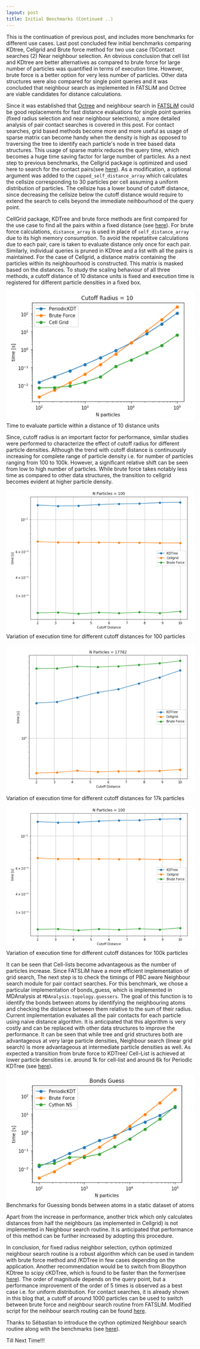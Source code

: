 ```yaml
---
layout: post
title: Initial Benchmarks (Continued ..)
---
```


This is the continuation of previous post, and includes more benchmarks for different use cases. Last post concluded few initial benchmarks comparing KDtree, Cellgrid and Brute force method for two use case (1)Contact searches (2) Near neighbour selection. An obvious conclusion that cell list and KDtree are better alternatives as compared to brute force for large number of particles was quantified in terms of execution time. However, brute force is a better option for very less number of particles. Other data structures were also compared for single point queries and it was concluded that neighbour search as implemented in FATSLiM and Octree are viable candidates for distance calculations.

Since it was established that [Octree](https://github.com/PointCloudLibrary) and neighbour search in [FATSLiM](http://fatslim.github.io/) could be good replacements for fast distance evaluations for single point queries (fixed radius selection and near neighbour selections), a more detailed analysis of pair contact searches is covered in this post. For contact searches,  grid based methods become more and more useful as usage of sparse matrix can become handy when the density is high as opposed to traversing the tree to identify each particle's node in tree based data structures. This usage of sparse matrix reduces the query time, which becomes a huge time saving factor for large number of particles. As a next step to previous benchmarks, the Cellgrid package is optimized and used here to search for the contact pairs(see [here](https://github.com/ayushsuhane/Benchmarks_Distance/blob/master/Notebooks/CellGrid_Optimization.ipynb)). As a modification, a optional argument was added to the `capped_self_distance_array` which calculates the cellsize corresponding to 30 particles per cell assuming a uniform distribution of particles. The cellsize has a lower bound of cutoff distance, since decreasing the cellsize below the cutoff distance would require to extend the search to cells beyond the immediate neihbourhood of the query point. 

CellGrid package, KDTree and brute force methods are first compared for the use case to find all the pairs within a fixed distance (see [here](https://github.com/ayushsuhane/Benchmarks_Distance/blob/master/Notebooks/BM_PairContact_MOD.ipynb)). For brute force calculations, `distance_array` is used in place of `self_distance_array` due to its high memory consumption. To avoid the repetatitve calculations due to each pair, care is taken to evaluate distance only once for each pair. Similarly, individual queries is pruned in KDtree and a list with all the pairs is maintained. For the case of Cellgrid, a distance matrix containing the particles within its neighbourhood is constructed. This matrix is masked based on the distances. To study the scaling behaviour of all three methods, a cutoff distance of 10 distance units is fixed and execution time is registered for different particle densities in a fixed box.    

![alt text](/images/090518_paircon_rad10.PNG) 
Time to evaluate particle within a distance of 10 distance units

Since, cutoff radius is an important factor for performance,  similar studies were performed to characterize the effect of cutoff radius for different particle densities. Although the trend with cutoff distance is continuously increasing for complete range of particle density i.e. for number of particles ranging from 100 to 100k. However, a significant relative shift can be seen from low to high number of particles. While brute force takes notably less time as compared to other data structures, the transition to cellgrid becomes evident at higher particle density. 

![Variation of execution time for different cutoff distances for 100 particles](/images/090518_paircon_n100.PNG) 
Variation of execution time for different cutoff distances for 100 particles 

![Variation of execution time for different cutoff distances for 17k particles](/images/090518_paircon_n17k.PNG) 
Variation of execution time for different cutoff distances for 17k particles

![Variation of execution time for different cutoff distances for 100k particles](/images/090518_paircon_n100.PNG) 
Variation of execution time for different cutoff distances for 100k particles 

It can be seen that Cell-lists become advantageous as the number of particles increase. Since FATSLiM have a more efficient implementation of grid search, The next step is to check the timings of PBC aware Neighbour search module for pair contact searches. For this benchmark, we chose a particular implementation of bonds_guess, which is implemented in MDAnalysis at `MDAnalysis.topology.guessers`. The goal of this function is to identify the bonds between atoms by identifying the neighbouring atoms and checking the distance between them relative to the sum of their radius. Current implementation evaluates all the pair contacts for each particle using naive distance algorithm. It is anticipated that this algorithm is very costly and can be replaced with other data structures to improve the performance. It can be seen that while tree and grid structures both are advantageous at very large particle densities, Neighbour search (linear grid search) is more advantageous at intermediate particle densities as well. As expected a transition from brute force to KDTree/ Cell-List is achieved at lower particle densities i.e. around 1k for cell-list and around 6k for Periodic KDTree (see [here](http://localhost:8888/notebooks/GuessBonds.ipynb)).

![Benchmarks for Guessing bonds between atoms in a static dataset of atoms](/images/090518_bondsguess.PNG) 
Benchmarks for Guessing bonds between atoms in a static dataset of atoms

Apart from the increase in performance, another trick which only calculates distances from half the neighbours (as implemented in Cellgrid) is not implemented in Neighbour search routine. It is anticipated that performance of this method can be further increased by adopting this procedure. 

In conclusion, for fixed radius neighbor selection, cython optimized neighbour search routine is a robust algorithm which can be used in tandem with brute force method and /KDTree in few cases depending on the application. Another recommendation would be to switch from Biopython KDtree to scipy cKDTree, which is found to be faster than the former(see [here](https://github.com/ayushsuhane/Benchmarks_Distance/blob/master/Notebooks/OctreeComparison.ipynb)). The order of magnitude depends on the query point, but a performance improvement of the order of 5 times is observed as a best case i.e. for uniform distribution. For contact searches, it is already shown in this blog that, a cutoff of around 1000 particles can be used to switch between brute force and neighbour search routine from FATSLiM. Modified script for the neihbour search routing can be found [here](https://github.com/ayushsuhane/Benchmarks_Distance/blob/master/Notebooks/GuessBonds/core_ns.pyx).

Thanks to Sébastian to introduce the cython optimized Neighbour search routine along with the benchmarks (see [here](https://github.com/seb-buch/Benchmarks_Distance/blob/master/Notebooks/CythonNS.ipynb)).
 
Till Next Time!!!










